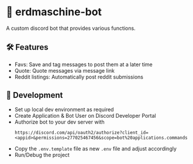 # 📗 erdmaschine-bot

A custom discord bot that provides various functions.

## 🛠 Features

* Favs: Save and tag messages to post them at a later time
* Quote: Quote messages via message link
* Reddit listings: Automatically post reddit submissions

## 🐞 Development

- Set up local dev environment as required
- Create Application & Bot User on Discord Developer Portal
- Authorize bot to your dev server with
  ```
  https://discord.com/api/oauth2/authorize?client_id=<appid>&permissions=277025467456&scope=bot%20applications.commands
  ```
- Copy the `.env.template` file as new `.env` file and adjust accordingly
- Run/Debug the project
